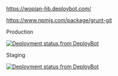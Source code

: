 https://wopian-hb.deploybot.com/

https://www.npmjs.com/package/grunt-git

 Production

[![Deployment status from DeployBot](https://wopian-hb.deploybot.com/badge/88313865898261/46786.svg)](http://deploybot.com)

 Staging

[![Deployment status from DeployBot](https://wopian-hb.deploybot.com/badge/34534835944506/46784.svg)](http://deploybot.com)
